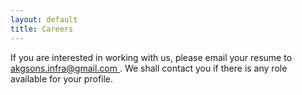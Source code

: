 ```yaml
---
layout: default
title: Careers
---
```


If you are interested in working with us, please email your resume to [ akgsons.infra@gmail.com ]( mailto:akgsons.infra@gmail.com ). We shall contact you if there is any role available for your profile.
